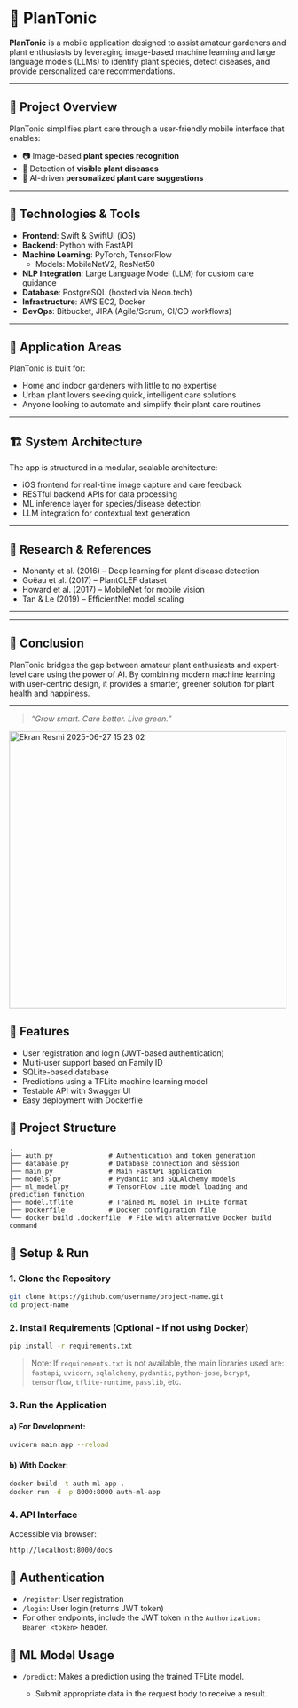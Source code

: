

# 🌿 PlanTonic

**PlanTonic** is a mobile application designed to assist amateur gardeners and plant enthusiasts by leveraging image-based machine learning and large language models (LLMs) to identify plant species, detect diseases, and provide personalized care recommendations.

---

## 🚀 Project Overview

PlanTonic simplifies plant care through a user-friendly mobile interface that enables:
- 📷 Image-based **plant species recognition**
- 🦠 Detection of **visible plant diseases**
- 🧠 AI-driven **personalized plant care suggestions**

---

## 🧠 Technologies & Tools

- **Frontend**: Swift & SwiftUI (iOS)
- **Backend**: Python with FastAPI
- **Machine Learning**: PyTorch, TensorFlow  
  - Models: MobileNetV2, ResNet50
- **NLP Integration**: Large Language Model (LLM) for custom care guidance
- **Database**: PostgreSQL (hosted via Neon.tech)
- **Infrastructure**: AWS EC2, Docker
- **DevOps**: Bitbucket, JIRA (Agile/Scrum, CI/CD workflows)

---

## 🌱 Application Areas

PlanTonic is built for:
- Home and indoor gardeners with little to no expertise
- Urban plant lovers seeking quick, intelligent care solutions
- Anyone looking to automate and simplify their plant care routines

---

## 🏗️ System Architecture

The app is structured in a modular, scalable architecture:
- iOS frontend for real-time image capture and care feedback
- RESTful backend APIs for data processing
- ML inference layer for species/disease detection
- LLM integration for contextual text generation

---

## 🧪 Research & References

- Mohanty et al. (2016) – Deep learning for plant disease detection  
- Goëau et al. (2017) – PlantCLEF dataset  
- Howard et al. (2017) – MobileNet for mobile vision  
- Tan & Le (2019) – EfficientNet model scaling

---


---

## 📍 Conclusion

PlanTonic bridges the gap between amateur plant enthusiasts and expert-level care using the power of AI. By combining modern machine learning with user-centric design, it provides a smarter, greener solution for plant health and happiness.

---

> _“Grow smart. Care better. Live green.”_


<img width="500" alt="Ekran Resmi 2025-06-27 15 23 02" src="https://github.com/user-attachments/assets/485295ad-1f86-4d49-9074-5c3f8a78de07" />


## 🔧 Features

* User registration and login (JWT-based authentication)
* Multi-user support based on Family ID
* SQLite-based database
* Predictions using a TFLite machine learning model
* Testable API with Swagger UI
* Easy deployment with Dockerfile

## 📂 Project Structure

```
.
├── auth.py              # Authentication and token generation
├── database.py          # Database connection and session
├── main.py              # Main FastAPI application
├── models.py            # Pydantic and SQLAlchemy models
├── ml_model.py          # TensorFlow Lite model loading and prediction function
├── model.tflite         # Trained ML model in TFLite format
├── Dockerfile           # Docker configuration file
└── docker build .dockerfile  # File with alternative Docker build command
```

## 🚀 Setup & Run

### 1. Clone the Repository

```bash
git clone https://github.com/username/project-name.git
cd project-name
```

### 2. Install Requirements (Optional - if not using Docker)

```bash
pip install -r requirements.txt
```

> Note: If `requirements.txt` is not available, the main libraries used are:
> `fastapi`, `uvicorn`, `sqlalchemy`, `pydantic`, `python-jose`, `bcrypt`, `tensorflow`, `tflite-runtime`, `passlib`, etc.

### 3. Run the Application

#### a) For Development:

```bash
uvicorn main:app --reload
```

#### b) With Docker:

```bash
docker build -t auth-ml-app .
docker run -d -p 8000:8000 auth-ml-app
```

### 4. API Interface

Accessible via browser:

```
http://localhost:8000/docs
```

## 🔐 Authentication

* `/register`: User registration
* `/login`: User login (returns JWT token)
* For other endpoints, include the JWT token in the `Authorization: Bearer <token>` header.

## 🧠 ML Model Usage

* `/predict`: Makes a prediction using the trained TFLite model.

  * Submit appropriate data in the request body to receive a result.

